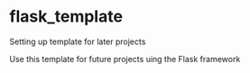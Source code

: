 # flask_template
Setting up template for later projects

Use this template for future projects uing the Flask framework


